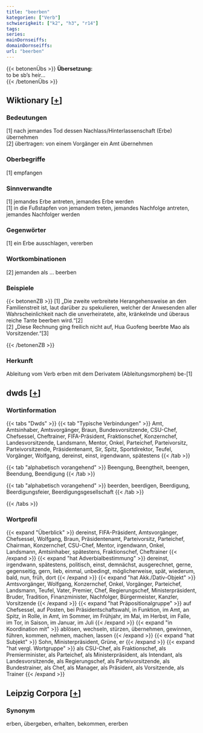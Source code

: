 ```yaml
---
title: "beerben"
kategorien: ["Verb"]
schwierigkeit: ["k2", "h3", "r14"]
tags:
series:
mainDornseiffs:
domainDornseiffs:
url: "beerben"
---
```


{{< betonenÜbs >}}
**Übersetzung:**  
to be sb’s heir...  
{{< /betonenÜbs >}}

## Wiktionary [[+](https://de.wiktionary.org/wiki/beerben)]

### Bedeutungen
[1] nach jemandes Tod dessen Nachlass/Hinterlassenschaft (Erbe) übernehmen  
[2] übertragen: von einem Vorgänger ein Amt übernehmen  

### Oberbegriffe
[1] empfangen  

### Sinnverwandte
[1] jemandes Erbe antreten, jemandes Erbe werden  
[1] in die Fußstapfen von jemandem treten, jemandes Nachfolge antreten, jemandes Nachfolger werden  

### Gegenwörter
[1] ein Erbe ausschlagen, vererben  

### Wortkombinationen
[2] jemanden als … beerben  

### Beispiele
{{< betonenZB >}}
[1] „Die zweite verbreitete Herangehensweise an den Familienstreit ist, laut darüber zu spekulieren, welcher der Anwesenden aller Wahrscheinlichkeit nach die unverheiratete, alte, kränkelnde und überaus reiche Tante beerben wird.“[2]  
[2] „Diese Rechnung ging freilich nicht auf, Hua Guofeng beerbte Mao als Vorsitzender.“[3]  

{{< /betonenZB >}}
### Herkunft
Ableitung vom Verb erben mit dem Derivatem (Ableitungsmorphem) be-[1]  



## dwds [[+](https://www.dwds.de/wb/beerben)]

### Wortinformation
{{< tabs "Dwds" >}}
{{< tab "Typische Verbindungen" >}}
Amt, Amtsinhaber, Amtsvorgänger, Braun, Bundesvorsitzende, CSU-Chef, Chefsessel, Cheftrainer, FIFA-Präsident, Fraktionschef, Konzernchef, Landesvorsitzende, Landsmann, Mentor, Onkel, Parteichef, Parteivorsitz, Parteivorsitzende, Präsidentenamt, Sir, Spitz, Sportdirektor, Teufel, Vorgänger, Wolfgang, dereinst, einst, irgendwann, spätestens
{{< /tab >}}

{{< tab "alphabetisch vorangehend" >}}
Beengung, Beengtheit, beengen, Beendung, Beendigung
{{< /tab >}}

{{< tab "alphabetisch vorangehend" >}}
beerden, beerdigen, Beerdigung, Beerdigungsfeier, Beerdigungsgesellschaft
{{< /tab >}}

{{< /tabs >}}

### Wortprofil
{{< expand "Überblick" >}} dereinst, FIFA-Präsident, Amtsvorgänger, Chefsessel, Wolfgang, Braun, Präsidentenamt, Parteivorsitz, Parteichef, Chairman, Konzernchef, CSU-Chef, Mentor, irgendwann, Onkel, Landsmann, Amtsinhaber, spätestens, Fraktionschef, Cheftrainer {{< /expand >}}
{{< expand "hat Adverbialbestimmung" >}} dereinst, irgendwann, spätestens, politisch, einst, demnächst, ausgerechnet, gerne, gegenseitig, gern, lieb, einmal, unbedingt, möglicherweise, spät, wiederum, bald, nun, früh, dort {{< /expand >}}
{{< expand "hat Akk./Dativ-Objekt" >}} Amtsvorgänger, Wolfgang, Konzernchef, Onkel, Vorgänger, Parteichef, Landsmann, Teufel, Vater, Premier, Chef, Regierungschef, Ministerpräsident, Bruder, Tradition, Finanzminister, Nachfolger, Bürgermeister, Kanzler, Vorsitzende {{< /expand >}}
{{< expand "hat Präpositionalgruppe" >}} auf Chefsessel, auf Posten, bei Präsidentschaftswahl, in Funktion, im Amt, an Spitz, in Rolle, in Amt, im Sommer, im Frühjahr, im Mai, im Herbst, im Falle, im Tor, in Saison, im Januar, im Juli {{< /expand >}}
{{< expand "in Koordination mit" >}} ablösen, wechseln, stürzen, übernehmen, gewinnen, führen, kommen, nehmen, machen, lassen {{< /expand >}}
{{< expand "hat Subjekt" >}} Sohn, Ministerpräsident, Grüne, er {{< /expand >}}
{{< expand "hat vergl. Wortgruppe" >}} als CSU-Chef, als Fraktionschef, als Premierminister, als Parteichef, als Ministerpräsident, als Intendant, als Landesvorsitzende, als Regierungschef, als Parteivorsitzende, als Bundestrainer, als Chef, als Manager, als Präsident, als Vorsitzende, als Trainer {{< /expand >}}

## Leipzig Corpora [[+](https://corpora.uni-leipzig.de/en/res?word=beerben&corpusId=deu_newscrawl-public_2018)]


### Synonym
erben, übergeben, erhalten, bekommen, ererben

